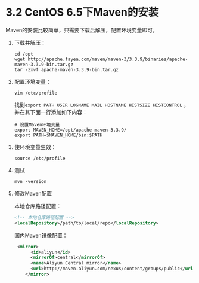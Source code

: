 # 3.2 CentOS 6.5下Maven的安装

Maven的安装比较简单，只需要下载后解压，配置环境变量即可。

1. 下载并解压：

   ```shell
   cd /opt
   wget http://apache.fayea.com/maven/maven-3/3.3.9/binaries/apache-maven-3.3.9-bin.tar.gz
   tar -zxvf apache-maven-3.3.9-bin.tar.gz
   ```

2. 配置环境变量：

   ```shell
   vim /etc/profile
   ```

   找到`export PATH USER LOGNAME MAIL HOSTNAME HISTSIZE HISTCONTROL` ， 并在其下面一行添加如下内容：

   ```shell
   # 设置Maven环境变量
   export MAVEN_HOME=/opt/apache-maven-3.3.9/
   export PATH=$MAVEN_HOME/bin:$PATH
   ```

3. 使环境变量生效：

   ```shell
   source /etc/profile
   ```

4. 测试

   ```shell
   mvn -version
   ```

5. 修改Maven配置

   本地仓库路径配置：

   ```xml
   <!-- 本地仓库路径配置 -->
   <localRepository>/path/to/local/repo</localRepository>
   ```

    国内Maven镜像配置：

   ```xml
   	<mirror>
         <id>aliyun</id>
         <mirrorOf>central</mirrorOf>
         <name>Aliyun Central mirror</name>
         <url>http://maven.aliyun.com/nexus/content/groups/public</url>
       </mirror>
   ```








